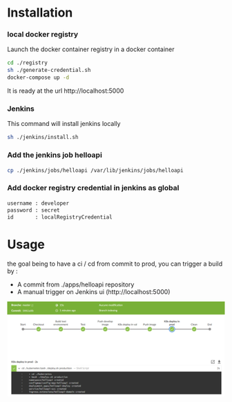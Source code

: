 # Installation

### local docker registry
Launch the docker container registry in a docker container
```bash
cd ./registry
sh ./generate-credential.sh
docker-compose up -d
```
It is ready at the url http://localhost:5000

### Jenkins
This command will install jenkins locally
```bash
sh ./jenkins/install.sh
```

### Add the jenkins job helloapi
```bash
cp ./jenkins/jobs/helloapi /var/lib/jenkins/jobs/helloapi
```

### Add docker registry credential in jenkins as global
```
username : developer
password : secret
id       : localRegistryCredential
```

# Usage
the goal being to have a ci / cd from commit to prod, you can trigger a build by :  

- A commit from ./apps/helloapi repository
- A manual trigger on Jenkins ui (http://localhost:5000)

![jenkins build](./doc/build.png)
